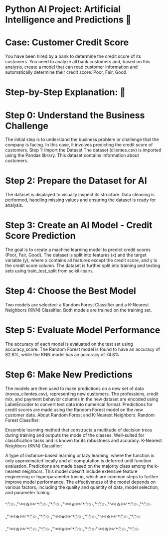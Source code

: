 # Python AI Project: Artificial Intelligence and Predictions 🤖
# Case: Customer Credit Score 
You have been hired by a bank to determine the credit score of its customers. 
You need to analyze all bank customers and, based on this analysis, create a model that can read customer information and automatically determine their credit score: Poor, Fair, Good.

# Step-by-Step Explanation: 🔧
# Step 0: Understand the Business Challenge
The initial step is to understand the business problem or challenge that the company is facing. In this case, it involves predicting the credit score of customers.
Step 1: Import the Dataset
The dataset (clientes.csv) is imported using the Pandas library. This dataset contains information about customers.

# Step 2: Prepare the Dataset for AI
The dataset is displayed to visually inspect its structure.
Data cleaning is performed, handling missing values and ensuring the dataset is ready for analysis.

# Step 3: Create an AI Model - Credit Score Prediction
The goal is to create a machine learning model to predict credit scores (Poor, Fair, Good).
The dataset is split into features (x) and the target variable (y), where x contains all features except the credit score, and y is the credit score column.
The dataset is further split into training and testing sets using train_test_split from scikit-learn.

# Step 4: Choose the Best Model
Two models are selected: a Random Forest Classifier and a K-Nearest Neighbors (KNN) Classifier.
Both models are trained on the training set.

# Step 5: Evaluate Model Performance
The accuracy of each model is evaluated on the test set using accuracy_score.
The Random Forest model is found to have an accuracy of 82.8%, while the KNN model has an accuracy of 74.8%.

# Step 6: Make New Predictions
The models are then used to make predictions on a new set of data (novos_clientes.csv), representing new customers.
The professions, credit mix, and payment behavior columns in the new dataset are encoded using LabelEncoder to convert text data into numerical format.
Predictions for credit scores are made using the Random Forest model on the new customer data.
About Random Forest and K-Nearest Neighbors:
Random Forest Classifier:

Ensemble learning method that constructs a multitude of decision trees during training and outputs the mode of the classes.
Well-suited for classification tasks and is known for its robustness and accuracy.
K-Nearest Neighbors (KNN) Classifier:

A type of instance-based learning or lazy learning, where the function is only approximated locally and all computation is deferred until function evaluation.
Predictions are made based on the majority class among the k-nearest neighbors.
This model doesn't include extensive feature engineering or hyperparameter tuning, which are common steps to further improve model performance. The effectiveness of the model depends on various factors, including the quality and quantity of data, model selection, and parameter tuning.

*ੈ✩‧₊˚༺☆༻*ੈ✩‧₊˚*ੈ✩‧₊˚༺☆༻*ੈ✩‧₊˚*ੈ✩‧₊˚༺☆༻*ੈ✩‧₊˚*ੈ✩‧₊˚༺☆༻*ੈ✩‧₊˚*ੈ✩‧₊˚༺☆༻*ੈ✩‧₊˚*ੈ✩‧₊˚༺☆༻*ੈ✩‧₊˚*ੈ✩‧₊˚༺☆༻*ੈ✩‧₊˚*ੈ✩‧₊˚༺☆༻*ੈ✩‧₊˚*ੈ✩‧˚༺☆༻*ੈ✩‧₊˚*ੈ✩‧

